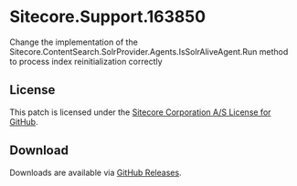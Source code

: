# Sitecore.Support.163850
Change the implementation of the Sitecore.ContentSearch.SolrProvider.Agents.IsSolrAliveAgent.Run method to process index reinitialization correctly

## License  
This patch is licensed under the [Sitecore Corporation A/S License for GitHub](https://github.com/sitecoresupport/Sitecore.Support.163850/blob/master/LICENSE).  

## Download  
Downloads are available via [GitHub Releases](https://github.com/sitecoresupport/Sitecore.Support.163850/releases).  
